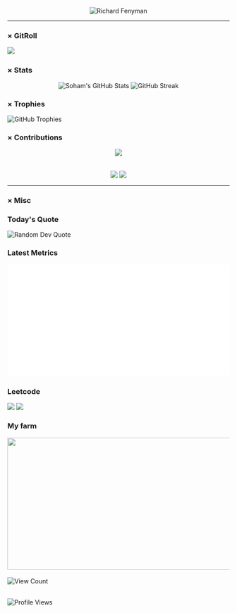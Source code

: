 <!-- ![GitHub WidgetBox](https://github-widgetbox.vercel.app/api/profile?username=Soham-Metha&data=followers,repositories,stars,commits&theme=dark) -->

<p align="center">
  <img src="https://pbs.twimg.com/media/DeC-SV5W4AEDegt.png" alt="Richard Fenyman" />
</p>

---

### × GitRoll

  <a href="https://gitroll.io/profile/uOyL8BOc2tJfKWMdbn4otrjF3ir82" target="_blank">
    <img src="https://gitroll.io/api/badges/profiles/v1/uOyL8BOc2tJfKWMdbn4otrjF3ir82?theme=tokyoNight" width="69%" />
  </a>

### × Stats

<p align="center">
<!--img height="100%" src="https://github-profile-summary-cards.vercel.app/api/cards/profile-details?username=Soham-Metha&theme=radical"!-->
  
<img width="49%" src="https://github-readme-stats-eight-theta.vercel.app/api?username=Soham-Metha&show_icons=true&include_all_commits=true&count_private=true&theme=tokyonight&hide_border=true" alt="Soham's GitHub Stats" />
<img width="49%" src="https://streak-stats.demolab.com?user=Soham-Metha&theme=tokyonight&mode=weekly&hide_border=true" alt="GitHub Streak" /><br>

### × Trophies

<img width="100%" src="https://github-profile-trophy.vercel.app/?username=Soham-Metha&column=8&row=1&theme=discord&no-frame=true&no-bg=true&margin-w=4&title=-Experience" alt="GitHub Trophies" /><br>
</p>

### × Contributions

<div align="center">
    <img src="https://github-readme-activity-graph.vercel.app/graph?username=Soham-Metha&theme=tokyo-night&hide_border=true" >
</div>
<br>
<p align="center">
<img width="49%" src="https://github-profile-summary-cards.vercel.app/api/cards/productive-time?username=Soham-Metha&theme=tokyonight&utcOffset=5.50">
<img width="49%" src="https://github-profile-summary-cards.vercel.app/api/cards/most-commit-language?username=Soham-Metha&theme=tokyonight">

<!--img height="24%" src="https://github-contributor-stats.vercel.app/api?username=Soham-Metha&limit=5&theme=radical&combine_all_yearly_contributions=true"!-->
</p>

---

### × Misc

### Today's Quote

<img src="https://quotes-github-readme.vercel.app/api?type=horizontal&theme=radical" alt="Random Dev Quote" />

### Latest Metrics

<img src="./github-metrics.svg" alt="GitHub Metrics" />

### Leetcode

<img src="https://leetcard.jacoblin.cool/Soham-Metha?theme=catppuccinMocha&font=Basic&ext=heatmap" width="43%" /> <a href="https://github.com/Soham-Metha/virex"><img src="https://github-readme-stats.vercel.app/api/pin/?username=Soham-Metha&repo=virex&theme=tokyonight&show_owner=true&hide_border=true" width="400"/> </a>
<!-- <img src="https://repobeats.axiom.co/api/embed/f97cd2b4327090163e02c14473729db0cc3051c6.svg" alt="Repobeats analytics image" /> -->

<!-- <p align="center">
  <img src="https://assets.leetcode.com/static_assets/marketing/365_new.gif" width="60" />
  <img src="https://assets.leetcode.com/static_assets/marketing/2024-200.gif" width="60" />
  <img src="https://assets.leetcode.com/static_assets/marketing/2024-100.gif" width="60" />
  <img src="https://assets.leetcode.com/static_assets/marketing/2024-50.gif" width="60" />
  <img src="https://assets.leetcode.com/static_assets/marketing/2023-50.gif" width="60" />
  <img src="https://assets.leetcode.com/static_assets/marketing/2024.gif" width="60" /><br>
  <img src="https://leetcode.com/static/images/badges/2024/gif/2024-01.gif" width="60"/>
  <img src="https://leetcode.com/static/images/badges/2024/gif/2024-02.gif" width="60"/>
  <img src="https://leetcode.com/static/images/badges/2024/gif/2024-03.gif" width="60"/>
  <img src="https://leetcode.com/static/images/badges/2024/gif/2024-04.gif" width="60"/>
  <img src="https://leetcode.com/static/images/badges/2024/gif/2024-05.gif" width="60"/>
  <img src="https://leetcode.com/static/images/badges/2024/gif/2024-06.gif" width="60"/>
  <img src="https://leetcode.com/static/images/badges/2024/gif/2024-07.gif" width="60"/>
  <img src="https://leetcode.com/static/images/badges/2024/gif/2024-08.gif" width="60"/>
  <img src="https://leetcode.com/static/images/badges/2024/gif/2024-09.gif" width="60"/>
  <img src="https://leetcode.com/static/images/badges/2024/gif/2024-10.gif" width="60"/>
  <img src="https://leetcode.com/static/images/badges/2024/gif/2024-11.gif" width="60"/>
  <img src="https://leetcode.com/static/images/badges/2024/gif/2024-12.gif" width="60"/>
</p> -->

### My farm

<a href="https://www.gitanimals.org/en_US?utm_medium=image&utm_source=Soham-Metha&utm_content=farm">
<img
  src="https://render.gitanimals.org/farms/Soham-Metha"
  width="600"
  height="300"
/>
</a>

![View Count](https://hit.yhype.me/github/profile?account_id=136834568)

<br>
<img src="https://komarev.com/ghpvc/?username=Soham-Metha&abbreviated=true&style=for-the-badge" alt="Profile Views" />
